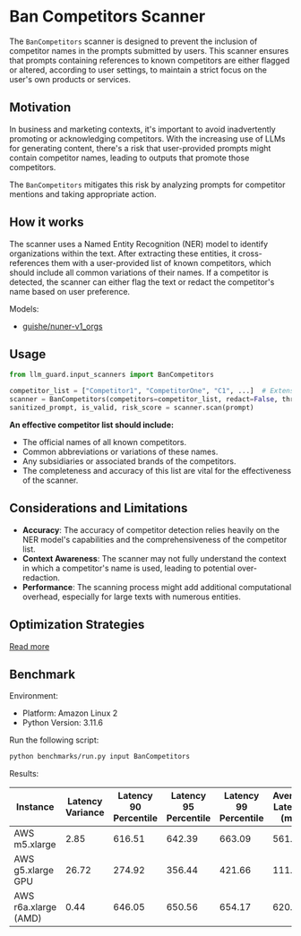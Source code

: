 # Ban Competitors Scanner

The `BanCompetitors` scanner is designed to prevent the inclusion of competitor names in the prompts submitted by users.
This scanner ensures that prompts containing references to known competitors are either flagged or altered, according to
user settings, to maintain a strict focus on the user's own products or services.

## Motivation

In business and marketing contexts, it's important to avoid inadvertently promoting or acknowledging competitors.
With the increasing use of LLMs for generating content, there's a risk that user-provided prompts might contain
competitor names, leading to outputs that promote those competitors.

The `BanCompetitors` mitigates this risk by analyzing prompts for competitor mentions and taking appropriate action.

## How it works

The scanner uses a Named Entity Recognition (NER) model to identify organizations within the text.
After extracting these entities, it cross-references them with a user-provided list of known competitors, which should
include all common variations of their names.
If a competitor is detected, the scanner can either flag the text or redact the competitor's name based on user
preference.

Models:

- [guishe/nuner-v1_orgs](https://huggingface.co/guishe/nuner-v1_orgs)

## Usage

```python
from llm_guard.input_scanners import BanCompetitors

competitor_list = ["Competitor1", "CompetitorOne", "C1", ...]  # Extensive list of competitors
scanner = BanCompetitors(competitors=competitor_list, redact=False, threshold=0.5)
sanitized_prompt, is_valid, risk_score = scanner.scan(prompt)
```

**An effective competitor list should include:**

- The official names of all known competitors.
- Common abbreviations or variations of these names.
- Any subsidiaries or associated brands of the competitors.
- The completeness and accuracy of this list are vital for the effectiveness of the scanner.

## Considerations and Limitations

- **Accuracy**: The accuracy of competitor detection relies heavily on the NER model's capabilities and the
  comprehensiveness of the competitor list.
- **Context Awareness**: The scanner may not fully understand the context in which a competitor's name is used, leading
  to potential over-redaction.
- **Performance**: The scanning process might add additional computational overhead, especially for large texts with
  numerous entities.

## Optimization Strategies

[Read more](../tutorials/optimization.md)

## Benchmark

Environment:

- Platform: Amazon Linux 2
- Python Version: 3.11.6

Run the following script:

```sh
python benchmarks/run.py input BanCompetitors
```

Results:

| Instance             | Latency Variance | Latency 90 Percentile | Latency 95 Percentile | Latency 99 Percentile | Average Latency (ms) | QPS    |
|----------------------|------------------|-----------------------|-----------------------|-----------------------|----------------------|--------|
| AWS m5.xlarge        | 2.85             | 616.51                | 642.39                | 663.09                | 561.55               | 149.59 |
| AWS g5.xlarge GPU    | 26.72            | 274.92                | 356.44                | 421.66                | 111.01               | 756.69 |
| AWS r6a.xlarge (AMD) | 0.44             | 646.05                | 650.56                | 654.17                | 620.68               | 135.34 |

